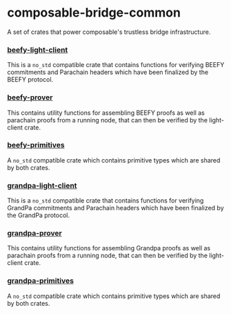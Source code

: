 #  composable-bridge-common

A set of crates that power composable's trustless bridge infrastructure.

###     [beefy-light-client](beefy/light-client/src/lib.rs)

This is a `no_std` compatible crate that contains functions for verifying BEEFY commitments and Parachain headers which have been finalized by the BEEFY protocol.

###     [beefy-prover](beefy/prover/src/lib.rs)
This contains utility functions for assembling BEEFY proofs as well as parachain proofs from a running node, that can then be verified by the light-client crate.

###     [beefy-primitives](beefy/primitives/src/lib.rs)

A `no_std` compatible crate which contains primitive types which are shared by both crates.

###     [grandpa-light-client](grandpa/light-client/src/lib.rs)

This is a `no_std` compatible crate that contains functions for verifying GrandPa commitments and Parachain headers which have been finalized by the GrandPa protocol.

###     [grandpa-prover](grandpa/prover/src/lib.rs)
This contains utility functions for assembling Grandpa proofs as well as parachain proofs from a running node, that can then be verified by the light-client crate.

###     [grandpa-primitives](grandpa/primitives/src/lib.rs)

A `no_std` compatible crate which contains primitive types which are shared by both crates.
